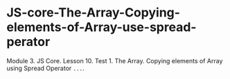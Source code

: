 # JS-core-The-Array-Copying-elements-of-Array-use-spread-perator
Module 3. JS Core. Lesson 10. Test 1. The Array. Copying elements of Array using Spread Operator `...`.
